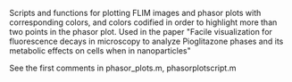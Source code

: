 Scripts and functions for plotting FLIM images and phasor plots with corresponding colors, and colors codified in order to highlight more than two points in the phasor plot.
Used in the paper "Facile visualization for fluorescence decays in microscopy to analyze Pioglitazone phases and its metabolic effects on cells when in nanoparticles"

See the first comments in phasor_plots.m, phasorplotscript.m
